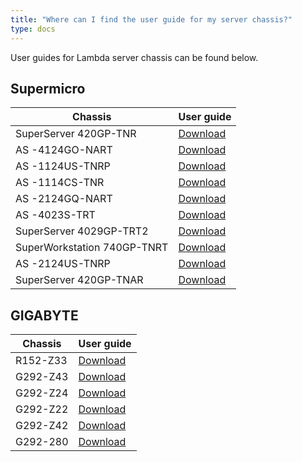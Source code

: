 ```yaml
---
title: "Where can I find the user guide for my server chassis?"
type: docs
---
```


User guides for Lambda server chassis can be found below.

## Supermicro

| Chassis | User guide |
| --- | --- |
| SuperServer 420GP-TNR | [Download](https://www.supermicro.com/manuals/superserver/4U/MNL-2389.pdf) |
| AS -4124GO-NART | [Download](https://www.supermicro.com/manuals/superserver/4U/MNL-2379.pdf) |
| AS -1124US-TNRP | [Download](https://www.supermicro.com/manuals/superserver/1U/MNL-2286.pdf) |
| AS -1114CS-TNR | [Download](https://www.supermicro.com/manuals/superserver/1U/MNL-2397.pdf) |
| AS -2124GQ-NART | [Download](https://www.supermicro.com/manuals/superserver/2U/MNL-2356.pdf) |
| AS -4023S-TRT | [Download](https://www.supermicro.com/manuals/superserver/4U/MNL-2037.pdf) |
| SuperServer 4029GP-TRT2 | [Download](https://www.supermicro.com/manuals/superserver/4U/MNL-2107.pdf) |
| SuperWorkstation 740GP-TNRT | [Download](https://www.supermicro.com/manuals/superserver/4U/MNL-2292.pdf) |
| AS -2124US-TNRP | [Download](https://www.supermicro.com/manuals/superserver/2U/MNL-2288.pdf) |
| SuperServer 420GP-TNAR | [Download](https://www.supermicro.com/manuals/superserver/4U/MNL-2350.pdf) |

## GIGABYTE

| Chassis | User guide |
| --- | --- |
| R152-Z33 | [Download](https://download.gigabyte.com/FileList/Manual/server_manual_R152-Z33_e_10.pdf) |
| G292-Z43 | [Download](https://download.gigabyte.com/FileList/Manual/server_system_manual_G292-Z43_e_v10.pdf) |
| G292-Z24 | [Download](https://download.gigabyte.com/FileList/Manual/server_system_manual_G292-Z24_e_A00.pdf) |
| G292-Z22 | [Download](https://download.gigabyte.com/FileList/Manual/server_system_manual_g292-z20_z22_e_1.0.pdf) |
| G292-Z42 | [Download](https://download.gigabyte.com/FileList/Manual/server_system_manual_g292-z40_z42_e_1.0.pdf) |
| G292-280 | [Download](https://download.gigabyte.com/FileList/Manual/server_manual_G292-280_e_10.pdf) |
